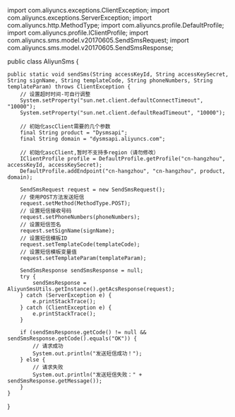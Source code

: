 import com.aliyuncs.exceptions.ClientException;
import com.aliyuncs.exceptions.ServerException;
import com.aliyuncs.http.MethodType;
import com.aliyuncs.profile.DefaultProfile;
import com.aliyuncs.profile.IClientProfile;
import com.aliyuncs.sms.model.v20170605.SendSmsRequest;
import com.aliyuncs.sms.model.v20170605.SendSmsResponse;

public class AliyunSms {

    public static void sendSms(String accessKeyId, String accessKeySecret, String signName, String templateCode, String phoneNumbers, String templateParam) throws ClientException {
        // 设置超时时间-可自行调整
        System.setProperty("sun.net.client.defaultConnectTimeout", "10000");
        System.setProperty("sun.net.client.defaultReadTimeout", "10000");

        // 初始化ascClient需要的几个参数
        final String product = "Dysmsapi";
        final String domain = "dysmsapi.aliyuncs.com";

        // 初始化ascClient,暂时不支持多region（请勿修改）
        IClientProfile profile = DefaultProfile.getProfile("cn-hangzhou", accessKeyId, accessKeySecret);
        DefaultProfile.addEndpoint("cn-hangzhou", "cn-hangzhou", product, domain);

        SendSmsRequest request = new SendSmsRequest();
        // 使用POST方法发送短信
        request.setMethod(MethodType.POST);
        // 设置短信接收号码
        request.setPhoneNumbers(phoneNumbers);
        // 设置短信签名
        request.setSignName(signName);
        // 设置短信模板ID
        request.setTemplateCode(templateCode);
        // 设置短信模板变量值
        request.setTemplateParam(templateParam);

        SendSmsResponse sendSmsResponse = null;
        try {
            sendSmsResponse = AliyunSmsUtils.getInstance().getAcsResponse(request);
        } catch (ServerException e) {
            e.printStackTrace();
        } catch (ClientException e) {
            e.printStackTrace();
        }

        if (sendSmsResponse.getCode() != null && sendSmsResponse.getCode().equals("OK")) {
            // 请求成功
            System.out.println("发送短信成功！");
        } else {
            // 请求失败
            System.out.println("发送短信失败：" + sendSmsResponse.getMessage());
        }
    }
}
